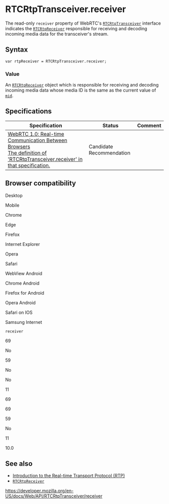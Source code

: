 RTCRtpTransceiver.receiver
==========================

The read-only `receiver` property of WebRTC's [`RTCRtpTransceiver`](../rtcrtptransceiver) interface indicates the [`RTCRtpReceiver`](../rtcrtpreceiver) responsible for receiving and decoding incoming media data for the transceiver's stream.

Syntax
------

    var rtpReceiver = RTCRtpTransceiver.receiver;

### Value

An [`RTCRtpReceiver`](../rtcrtpreceiver) object which is responsible for receiving and decoding incoming media data whose media ID is the same as the current value of [`mid`](mid).

Specifications
--------------

<table><thead><tr class="header"><th>Specification</th><th>Status</th><th>Comment</th></tr></thead><tbody><tr class="odd"><td><a href="https://w3c.github.io/webrtc-pc/#dom-rtcrtptransceiver-receiver">WebRTC 1.0: Real-time Communication Between Browsers<br />
<span class="small">The definition of 'RTCRtpTransceiver.receiver' in that specification.</span></a></td><td><span class="spec-cr">Candidate Recommendation</span></td><td></td></tr></tbody></table>

Browser compatibility
---------------------

Desktop

Mobile

Chrome

Edge

Firefox

Internet Explorer

Opera

Safari

WebView Android

Chrome Android

Firefox for Android

Opera Android

Safari on IOS

Samsung Internet

`receiver`

69

No

59

No

No

11

69

69

59

No

11

10.0

See also
--------

-   [Introduction to the Real-time Transport Protocol (RTP)](../webrtc_api/intro_to_rtp)
-   [`RTCRtpReceiver`](../rtcrtpreceiver)

<a href="https://developer.mozilla.org/en-US/docs/Web/API/RTCRtpTransceiver/receiver" class="_attribution-link">https://developer.mozilla.org/en-US/docs/Web/API/RTCRtpTransceiver/receiver</a>
